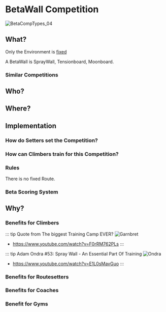 # BetaWall Competition

![BetaCompTypes_04](/BetaCompTypes_04.png)

## What?

Only the Environment is [fixed](/reference/Glossary#fixed)


A BetaWall is SprayWall, Tensionboard, Moonboard.


### Similar Competitions

## Who?


## Where?

## Implementation

### How do Setters set the Competition?

### How can Climbers train for this Competition?

### Rules

There is no fixed Route.

### Beta Scoring System



## Why?

### Benefits for Climbers

::: tip Quote from The biggest Training Camp EVER?
![Garnbret](/SprayWall_00.png)
- https://www.youtube.com/watch?v=F0rRM762PLs
:::

::: tip Adam Ondra #53: Spray Wall - An Essential Part Of Training
![Ondra](/Ondra_SprayWall.png)
- https://www.youtube.com/watch?v=E1L0sMavGuo
::: 

### Benefits for Routesetters

### Benefits for Coaches

### Benefit for Gyms 



